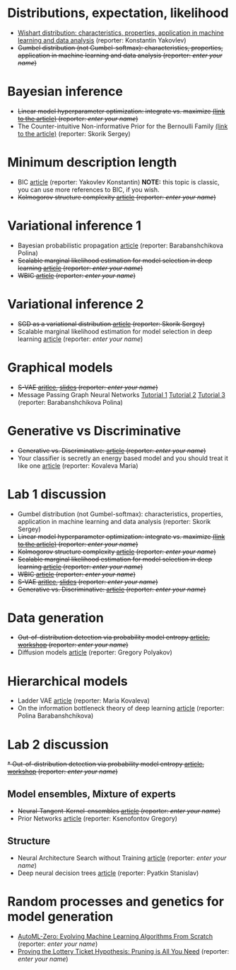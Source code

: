 # Distributions, expectation, likelihood

* [Wishart distribution: characteristics, properties, application in machine learning and data analysis](student_talks/week_1_wishart) (reporter: Konstantin Yakovlev) 
* ~~Gumbel distribution (not Gumbel-softmax): characteristics, properties, application in machine learning and data analysis (reporter: *enter your name*)~~



# Bayesian inference
* ~~Linear model hyperparameter optimization: integrate vs. maximize [(link to the article)](https://bayes.wustl.edu/MacKay/alpha.pdf) (reporter: *enter your name*)~~
* The Counter-intuitive Non-informative Prior for the Bernoulli Family [(link to the article)](https://www.tandfonline.com/doi/pdf/10.1080/10691898.2004.11910734) (reporter: Skorik Sergey)

# Minimum description length
* BIC [article](https://projecteuclid.org/journals/annals-of-statistics/volume-6/issue-2/Estimating-the-Dimension-of-a-Model/10.1214/aos/1176344136.full) (reporter: Yakovlev Konstantin) **NOTE:** this topic is classic, you can use more references to BIC, if you wish.
* ~~Kolmogorov structure complexity [article](https://homepages.cwi.nl/~paulv/papers/structure.pdf)  (reporter: *enter your name*)~~

# Variational inference 1
* Bayesian probabilistic propagation [article](https://arxiv.org/abs/1502.05336) (reporter: Barabanshchikova Polina)
* ~~Scalable marginal likelihood estimation for model selection in deep learning [article](http://proceedings.mlr.press/v139/immer21a/immer21a.pdf) (reporter: *enter your name*)~~
* ~~WBIC [article](https://www.jmlr.org/papers/volume14/watanabe13a/watanabe13a.pdf) (reporter: *enter your name*)~~

# Variational inference 2
* ~~SGD as a variational distribution [article](https://www.jmlr.org/papers/volume18/17-214/17-214.pdf) (reporter: Skorik Sergey)~~
* Scalable marginal likelihood estimation for model selection in deep learning [article](http://proceedings.mlr.press/v139/immer21a/immer21a.pdf) (reporter: *enter your name*)

# Graphical models
* ~~S-VAE [aritlce](http://datta.hms.harvard.edu/wp-content/uploads/2018/01/pub_24.pdf), [slides](http://web.cs.ucla.edu/~yzsun/classes/2020Winter_CS249/Papers/Group7_SVAE.pdf) (reporter: *enter your name*)~~
* Message Passing Graph Neural Networks  [Tutorial 1](https://wandb.ai/graph-neural-networks/spatial/reports/An-Introduction-to-Message-Passing-Graph-Neural-Networks-GNNs---VmlldzoyMDI2NTg2) [Tutorial 2](https://towardsdatascience.com/the-intuition-behind-graph-convolutions-and-message-passing-6dcd0ebf0063) [Tutorial 3](https://paperswithcode.com/method/mpnn)  (reporter: Barabanshchikova Polina)

# Generative vs Discriminative
* ~~Generative vs. Discriminative:  [article](https://www.microsoft.com/en-us/research/wp-content/uploads/2016/05/Bishop-CVPR-05.pdf) (reporter: *enter your name*)~~
* Your classifier is secretly an energy based model and you should treat it like one [article](https://arxiv.org/pdf/1912.03263.pdf) (reporter: Kovaleva Maria)

# Lab 1 discussion
* Gumbel distribution (not Gumbel-softmax): characteristics, properties, application in machine learning and data analysis (reporter: Skorik Sergey)
* ~~Linear model hyperparameter optimization: integrate vs. maximize [(link to the article)](https://bayes.wustl.edu/MacKay/alpha.pdf) (reporter: *enter your name*)~~
* ~~Kolmogorov structure complexity [article](https://homepages.cwi.nl/~paulv/papers/structure.pdf)  (reporter: *enter your name*)~~
* ~~Scalable marginal likelihood estimation for model selection in deep learning [article](http://proceedings.mlr.press/v139/immer21a/immer21a.pdf) (reporter: *enter your name*)~~
* ~~WBIC [article](https://www.jmlr.org/papers/volume14/watanabe13a/watanabe13a.pdf) (reporter: *enter your name*)~~
* ~~S-VAE [aritlce](http://datta.hms.harvard.edu/wp-content/uploads/2018/01/pub_24.pdf), [slides](http://web.cs.ucla.edu/~yzsun/classes/2020Winter_CS249/Papers/Group7_SVAE.pdf) (reporter: *enter your name*)~~
* ~~Generative vs. Discriminative:  [article](https://www.microsoft.com/en-us/research/wp-content/uploads/2016/05/Bishop-CVPR-05.pdf) (reporter: *enter your name*)~~

# Data generation
* ~~Out-of-distribution detection via probability model entropy  [article](https://arxiv.org/pdf/1703.04977.pdf), [workshop](https://www.youtube.com/watch?v=N-p_qSLzoAI) (reporter: *enter your name*)~~
* Diffusion models [article](https://arxiv.org/pdf/2208.11970.pdf) (reporter: Gregory Polyakov)

# Hierarchical models
* Ladder VAE [article](https://proceedings.neurips.cc/paper/2016/file/6ae07dcb33ec3b7c814df797cbda0f87-Paper.pdf) (reporter: Maria Kovaleva)
* On the information bottleneck theory of deep learning [article](https://openreview.net/pdf?id=ry_WPG-A-) (reporter: Polina Barabanshchikova)

# Lab 2 discussion
~~* Out-of-distribution detection via probability model entropy  [article](https://arxiv.org/pdf/1703.04977.pdf), [workshop](https://www.youtube.com/watch?v=N-p_qSLzoAI) (reporter: *enter your name*)~~

## Model ensembles, Mixture of experts
* ~~Neural-Tangent-Kernel-ensembles [article](https://arxiv.org/pdf/2202.12297.pdf) (reporter: *enter your name*)~~
* Prior Networks [article](https://arxiv.org/abs/1802.10501)  (reporter: Ksenofontov Gregory)

## Structure
*  Neural Architecture Search without Training [article](https://arxiv.org/abs/2006.04647)  (reporter:  *enter your name*)
*  Deep neural decision trees [article](https://arxiv.org/pdf/1806.06988.pdf)  (reporter:  Pyatkin Stanislav)

# Random processes and genetics for model generation
* [AutoML-Zero: Evolving Machine Learning Algorithms From Scratch](http://proceedings.mlr.press/v119/real20a/real20a.pdf) (reporter:  *enter your name*)
* [Proving the Lottery Ticket Hypothesis: Pruning is All You Need](http://proceedings.mlr.press/v119/malach20a/malach20a.pdf) (reporter:  *enter your name*)
